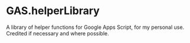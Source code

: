 GAS.helperLibrary
=================

A library of helper functions for Google Apps Script, for my personal use. Credited if necessary and where possible.
